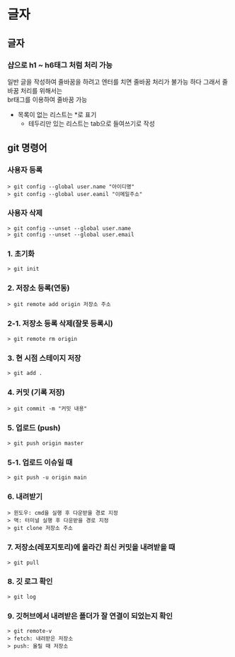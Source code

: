 # 글자

## 글자

### 샵으로 h1 ~ h6태그 처럼 처리 가능

일반 글을 작성하여
줄바꿈을 하려고 엔터를 치면
줄바꿈 처리가 불가능 하다
그래서 줄바꿈 처리를 위해서는 <br>
br태그를 이용하여 줄바꿈 가능

- 목록이 없는 리스트는 \*로 표기
  - 테두리만 있는 리스트는 tab으로 들여쓰기로 작성

## git 명령어

### 사용자 등록

    > git config --global user.name "아이디명"
    > git config --global user.eamil "이메일주소"

### 사용자 삭제

    > git config --unset --global user.name
    > git config --unset --global user.email

### 1. 초기화

    > git init

### 2. 저장소 등록(연동)

    > git remote add origin 저장소 주소

### 2-1. 저장소 등록 삭제(잘못 등록시)

    > git remote rm origin

### 3. 현 시점 스테이지 저장

    > git add .

### 4. 커밋 (기록 저장)

    > git commit -m "커밋 내용"

### 5. 업로드 (push)

    > git push origin master

### 5-1. 업로드 이슈일 때

    > git push -u origin main

### 6. 내려받기

    > 윈도우: cmd을 실행 후 다운받을 경로 지정
    > 맥: 터미널 실행 후 다운받을 경로 지정
    > git clone 저장소 주소

### 7. 저장소(레포지토리)에 올라간 최신 커밋을 내려받을 때

    > git pull

### 8. 깃 로그 확인

    > git log

### 9. 깃허브에서 내려받은 폴더가 잘 연결이 되었는지 확인
    > git remote-v
    > fetch: 내려받은 저장소
    > push: 올릴 때 저장소